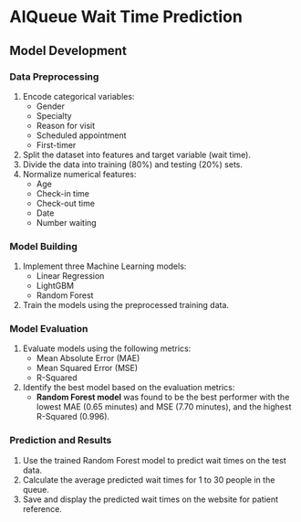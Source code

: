 # AIQueue Wait Time Prediction

## Model Development

### Data Preprocessing
1. Encode categorical variables:
   - Gender
   - Specialty
   - Reason for visit
   - Scheduled appointment
   - First-timer
2. Split the dataset into features and target variable (wait time).
3. Divide the data into training (80%) and testing (20%) sets.
4. Normalize numerical features:
   - Age
   - Check-in time
   - Check-out time
   - Date
   - Number waiting

### Model Building
1. Implement three Machine Learning models:
   - Linear Regression
   - LightGBM
   - Random Forest
2. Train the models using the preprocessed training data.

### Model Evaluation
1. Evaluate models using the following metrics:
   - Mean Absolute Error (MAE)
   - Mean Squared Error (MSE)
   - R-Squared
2. Identify the best model based on the evaluation metrics:
   - **Random Forest model** was found to be the best performer with the lowest MAE (0.65 minutes) and MSE (7.70 minutes), and the highest R-Squared (0.996).

### Prediction and Results
1. Use the trained Random Forest model to predict wait times on the test data.
2. Calculate the average predicted wait times for 1 to 30 people in the queue.
3. Save and display the predicted wait times on the website for patient reference.

